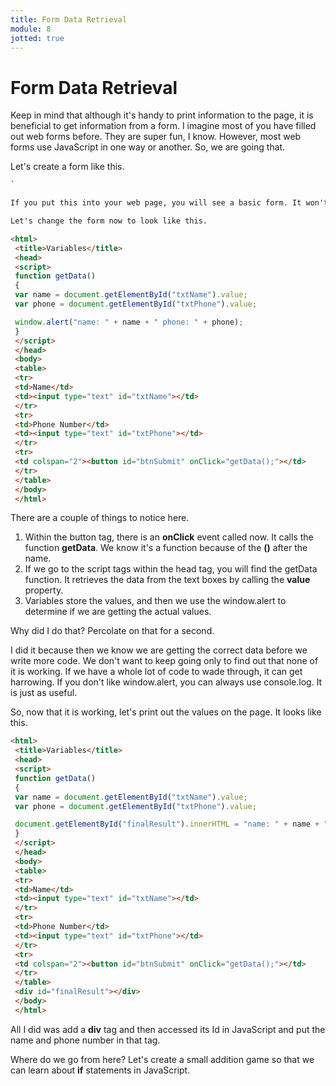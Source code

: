 ```yaml
---
title: Form Data Retrieval
module: 8
jotted: true
---
```


# Form Data Retrieval

Keep in mind that although it's handy to print information to the page, it is beneficial to get information from a form. I imagine most of you have filled out web forms before. They are super fun, I know. However, most web forms use JavaScript in one way or another. So, we are going that.

Let's create a form like this.

```html
`

If you put this into your web page, you will see a basic form. It won't be fancy (there is no styling, as you know). So, how do we make it function?

Let's change the form now to look like this.

<html>
 <title>Variables</title>
 <head>
 <script>
 function getData()
 {
 var name = document.getElementById("txtName").value;
 var phone = document.getElementById("txtPhone").value;

 window.alert("name: " + name + " phone: " + phone);
 }
 </script>
 </head>
 <body>
 <table>
 <tr>
 <td>Name</td>
 <td><input type="text" id="txtName"></td>
 </tr>
 <tr>
 <td>Phone Number</td>
 <td><input type="text" id="txtPhone"></td>
 </tr>
 <tr>
 <td colspan="2"><button id="btnSubmit" onClick="getData();"></td>
 </tr>
 </table>
 </body>
 </html>
```

There are a couple of things to notice here.

1. Within the button tag, there is an **onClick** event called now. It calls the function **getData**. We know it's a function because of the **()** after the name.
2. If we go to the script tags within the head tag, you will find the getData function. It retrieves the data from the text boxes by calling the **value** property.
3. Variables store the values, and then we use the window.alert to determine if we are getting the actual values.

Why did I do that? Percolate on that for a second.

I did it because then we know we are getting the correct data before we write more code. We don't want to keep going only to find out that none of it is working. If we have a whole lot of code to wade through, it can get harrowing. If you don't like window.alert, you can always use console.log. It is just as useful.

So, now that it is working, let's print out the values on the page. It looks like this.

```html
<html>
 <title>Variables</title>
 <head>
 <script>
 function getData()
 {
 var name = document.getElementById("txtName").value;
 var phone = document.getElementById("txtPhone").value;

 document.getElementById("finalResult").innerHTML = "name: " + name + " phone: " + phone;
 }
 </script>
 </head>
 <body>
 <table>
 <tr>
 <td>Name</td>
 <td><input type="text" id="txtName"></td>
 </tr>
 <tr>
 <td>Phone Number</td>
 <td><input type="text" id="txtPhone"></td>
 </tr>
 <tr>
 <td colspan="2"><button id="btnSubmit" onClick="getData();"></td>
 </tr>
 </table>
 <div id="finalResult"></div>
 </body>
 </html>
```

All I did was add a **div** tag and then accessed its Id in JavaScript and put the name and phone number in that tag. 

Where do we go from here? Let's create a small addition game so that we can learn about **if** statements in JavaScript.